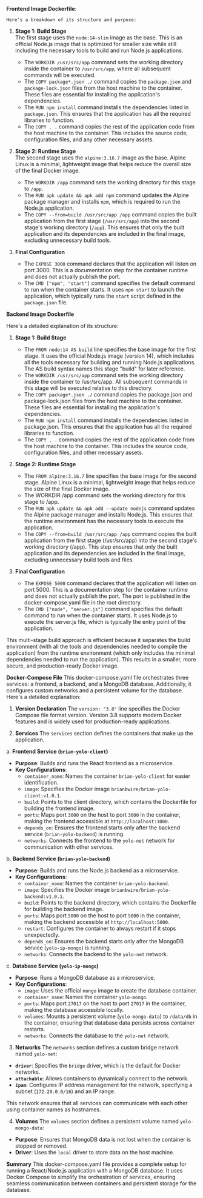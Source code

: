 **Frontend Image Dockerfile**: 
    
    Here's a breakdown of its structure and purpose:

1. **Stage 1: Build Stage**  
   The first stage uses the `node:14-slim` image as the base. This is an official Node.js image that is optimized for smaller size while still including the necessary tools to build and run Node.js applications.  
   - The `WORKDIR /usr/src/app` command sets the working directory inside the container to `/usr/src/app`, where all subsequent commands will be executed.  
   - The `COPY package*.json ./` command copies the `package.json` and `package-lock.json` files from the host machine to the container. These files are essential for installing the application's dependencies.  
   - The `RUN npm install` command installs the dependencies listed in `package.json`. This ensures that the application has all the required libraries to function.  
   - The `COPY . .` command copies the rest of the application code from the host machine to the container. This includes the source code, configuration files, and any other necessary assets.

2. **Stage 2: Runtime Stage**  
   The second stage uses the `alpine:3.16.7` image as the base. Alpine Linux is a minimal, lightweight image that helps reduce the overall size of the final Docker image.  
   - The `WORKDIR /app` command sets the working directory for this stage to `/app`.  
   - The `RUN apk update && apk add npm` command updates the Alpine package manager and installs `npm`, which is required to run the Node.js application.  
   - The `COPY --from=build /usr/src/app /app` command copies the built application from the first stage (`/usr/src/app`) into the second stage's working directory (`/app`). This ensures that only the built application and its dependencies are included in the final image, excluding unnecessary build tools.  

3. **Final Configuration**  
   - The `EXPOSE 3000` command declares that the application will listen on port 3000. This is a documentation step for the container runtime and does not actually publish the port.  
   - The `CMD ["npm", "start"]` command specifies the default command to run when the container starts. It uses `npm start` to launch the application, which typically runs the `start` script defined in the `package.json` file.


**Backend Image Dockerfile**

 Here's a detailed explanation of its structure:

1. **Stage 1: Build Stage**

    - The `FROM node:14 AS build` line specifies the base image for the first stage. It uses the official Node.js image (version 14), which includes all the tools necessary for building and running Node.js applications. The AS build syntax names this stage "build" for later reference.
    - The `WORKDIR /usr/src/app` command sets the working directory inside the container to /usr/src/app. All subsequent commands in this stage will be executed relative to this directory.
    - The `COPY package*.json ./` command copies the package.json and package-lock.json files from the host machine to the container. These files are essential for installing the application's dependencies.
    - The `RUN npm install` command installs the dependencies listed in package.json. This ensures that the application has all the required libraries to function.
    - The `COPY . .` command copies the rest of the application code from the host machine to the container. This includes the source code, configuration files, and other necessary assets.

2. **Stage 2: Runtime Stage**

    - The `FROM alpine:3.16.7` line specifies the base image for the second stage. Alpine Linux is a minimal, lightweight image that helps reduce the size of the final Docker image.
    - The WORKDIR /app command sets the working directory for this stage to /app.
    - The `RUN apk update && apk add --update nodejs` command updates the Alpine package manager and installs Node.js. This ensures that the runtime environment has the necessary tools to execute the application.
    - The `COPY --from=build /usr/src/app /app` command copies the built application from the first stage (/usr/src/app) into the second stage's working directory (/app). This step ensures that only the built application and its dependencies are included in the final image, excluding unnecessary build tools and files.

3. **Final Configuration**

    - The `EXPOSE 5000` command declares that the application will listen on port 5000. This is a documentation step for the container runtime and does not actually publish the port. The port is published in the docker-compose.yaml file in the root directory.
    - The `CMD ["node", "server.js"]` command specifies the default command to run when the container starts. It uses Node.js to execute the server.js file, which is typically the entry point of the application.

This multi-stage build approach is efficient because it separates the build environment (with all the tools and dependencies needed to compile the application) from the runtime environment (which only includes the minimal dependencies needed to run the application). This results in a smaller, more secure, and production-ready Docker image.

**Docker-Compose File**
This docker-compose.yaml file orchestrates three services: a frontend, a backend, and a MongoDB database. Additionally, it configures custom networks and a persistent volume for the database. 
Here's a detailed explanation:

 1. **Version Declaration**
The `version: "3.8"` line specifies the Docker Compose file format version. Version 3.8 supports modern Docker features and is widely used for production-ready applications.

 2. **Services**
The `services` section defines the containers that make up the application.

 a. **Frontend Service (`brian-yolo-client`)**
- **Purpose**: Builds and runs the React frontend as a microservice.
- **Key Configurations**:
  - `container_name`: Names the container `brian-yolo-client` for easier identification.
  - `image`: Specifies the Docker image `brianbwire/brian-yolo-client:v1.0.1`.
  - `build`: Points to the client directory, which contains the Dockerfile for building the frontend image.
  - `ports`: Maps port `3000` on the host to port `3000` in the container, making the frontend accessible at `http://localhost:3000`.
  - `depends_on`: Ensures the frontend starts only after the backend service (`brian-yolo-backend`) is running.
  - `networks`: Connects the frontend to the `yolo-net` network for communication with other services.

b. **Backend Service (`brian-yolo-backend`)**
- **Purpose**: Builds and runs the Node.js backend as a microservice.
- **Key Configurations**:
  - `container_name`: Names the container `brian-yolo-backend`.
  - `image`: Specifies the Docker image `brianbwire/brian-yolo-backend:v1.0.1`.
  - `build`: Points to the backend directory, which contains the Dockerfile for building the backend image.
  - `ports`: Maps port `5000` on the host to port `5000` in the container, making the backend accessible at `http://localhost:5000`.
  - `restart`: Configures the container to always restart if it stops unexpectedly.
  - `depends_on`: Ensures the backend starts only after the MongoDB service (`yolo-ip-mongo`) is running.
  - `networks`: Connects the backend to the `yolo-net` network.

c. **Database Service (`yolo-ip-mongo`)**
- **Purpose**: Runs a MongoDB database as a microservice.
- **Key Configurations**:
  - `image`: Uses the official `mongo` image to create the database container.
  - `container_name`: Names the container `yolo-mongo`.
  - `ports`: Maps port `27017` on the host to port `27017` in the container, making the database accessible locally.
  - `volumes`: Mounts a persistent volume (`yolo-mongo-data`) to `/data/db` in the container, ensuring that database data persists across container restarts.
  - `networks`: Connects the database to the `yolo-net` network.

 3. **Networks**
The `networks` section defines a custom bridge network named `yolo-net`:
- **`driver`**: Specifies the `bridge` driver, which is the default for Docker networks.
- **`attachable`**: Allows containers to dynamically connect to the network.
- **`ipam`**: Configures IP address management for the network, specifying a subnet (`172.20.0.0/16`) and an IP range.

This network ensures that all services can communicate with each other using container names as hostnames.

 4. **Volumes**
The `volumes` section defines a persistent volume named `yolo-mongo-data`:
- **Purpose**: Ensures that MongoDB data is not lost when the container is stopped or removed.
- **Driver**: Uses the `local` driver to store data on the host machine.

 **Summary**
This docker-compose.yaml file provides a complete setup for running a React/Node.js application with a MongoDB database. It uses Docker Compose to simplify the orchestration of services, ensuring seamless communication between containers and persistent storage for the database. 